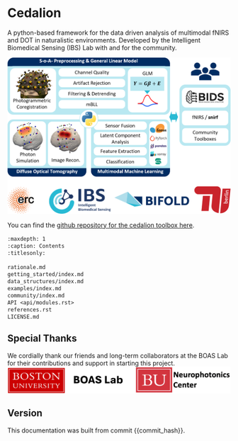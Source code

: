 # Cedalion

A python-based framework for the data driven analysis of multimodal fNIRS and DOT in naturalistic environments. Developed by the Intelligent Biomedical Sensing (IBS) Lab with and for the community.

![cedalion graphical abstract](img/cedalion_frontpage.png)

You can find the [github repository for the cedalion toolbox here](https://github.com/ibs-lab/cedalion).

```{toctree}
:maxdepth: 1
:caption: Contents
:titlesonly:

rationale.md
getting_started/index.md
data_structures/index.md
examples/index.md
community/index.md
API <api/modules.rst>
references.rst
LICENSE.md
```

## Special Thanks
We cordially thank our friends and long-term collaborators at the BOAS Lab for their contributions and support in starting this project.
![special thanks](img/special_thanks.png)

## Version
This documentation was built from commit {{commit_hash}}.

